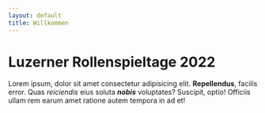 ```yaml
---
layout: default
title: Willkommen
---
```


# Luzerner Rollenspieltage 2022

Lorem ipsum, dolor sit amet consectetur adipisicing elit. **Repellendus**, facilis error. Quas _reiciendis_ eius soluta ***nobis*** voluptates? Suscipit, optio! Officiis ullam rem earum amet ratione autem tempora in ad et!
